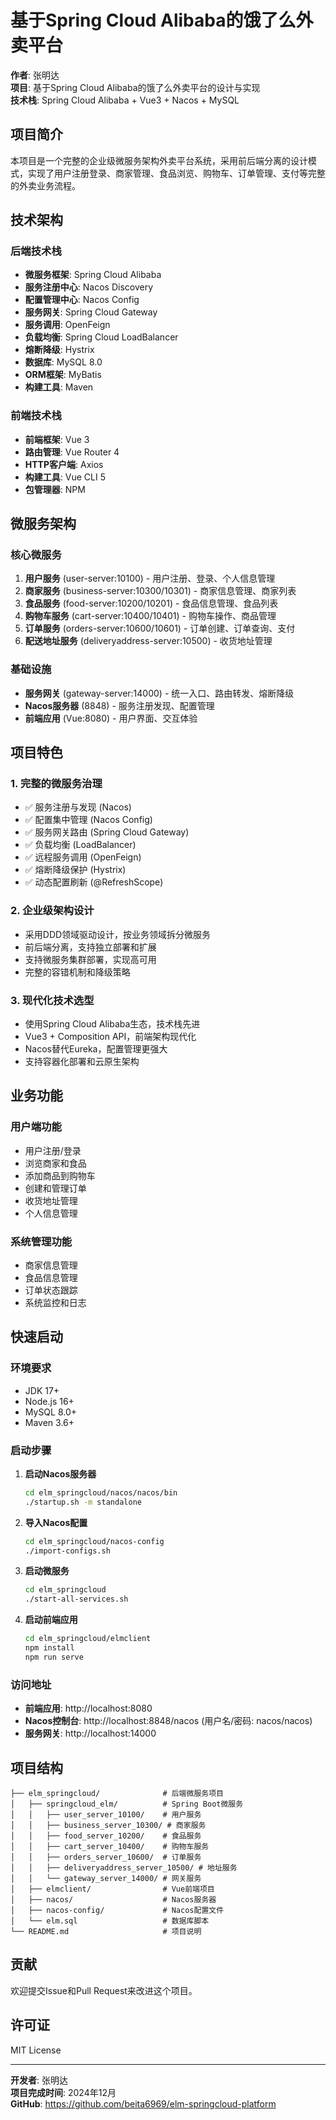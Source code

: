 # 基于Spring Cloud Alibaba的饿了么外卖平台

**作者**: 张明达  
**项目**: 基于Spring Cloud Alibaba的饿了么外卖平台的设计与实现  
**技术栈**: Spring Cloud Alibaba + Vue3 + Nacos + MySQL

## 项目简介

本项目是一个完整的企业级微服务架构外卖平台系统，采用前后端分离的设计模式，实现了用户注册登录、商家管理、食品浏览、购物车、订单管理、支付等完整的外卖业务流程。

## 技术架构

### 后端技术栈
- **微服务框架**: Spring Cloud Alibaba
- **服务注册中心**: Nacos Discovery
- **配置管理中心**: Nacos Config  
- **服务网关**: Spring Cloud Gateway
- **服务调用**: OpenFeign
- **负载均衡**: Spring Cloud LoadBalancer
- **熔断降级**: Hystrix
- **数据库**: MySQL 8.0
- **ORM框架**: MyBatis
- **构建工具**: Maven

### 前端技术栈
- **前端框架**: Vue 3
- **路由管理**: Vue Router 4
- **HTTP客户端**: Axios
- **构建工具**: Vue CLI 5
- **包管理器**: NPM

## 微服务架构

### 核心微服务
1. **用户服务** (user-server:10100) - 用户注册、登录、个人信息管理
2. **商家服务** (business-server:10300/10301) - 商家信息管理、商家列表
3. **食品服务** (food-server:10200/10201) - 食品信息管理、食品列表
4. **购物车服务** (cart-server:10400/10401) - 购物车操作、商品管理
5. **订单服务** (orders-server:10600/10601) - 订单创建、订单查询、支付
6. **配送地址服务** (deliveryaddress-server:10500) - 收货地址管理

### 基础设施
- **服务网关** (gateway-server:14000) - 统一入口、路由转发、熔断降级
- **Nacos服务器** (8848) - 服务注册发现、配置管理
- **前端应用** (Vue:8080) - 用户界面、交互体验

## 项目特色

### 1. 完整的微服务治理
- ✅ 服务注册与发现 (Nacos)
- ✅ 配置集中管理 (Nacos Config)
- ✅ 服务网关路由 (Spring Cloud Gateway)
- ✅ 负载均衡 (LoadBalancer)
- ✅ 远程服务调用 (OpenFeign)
- ✅ 熔断降级保护 (Hystrix)
- ✅ 动态配置刷新 (@RefreshScope)

### 2. 企业级架构设计
- 采用DDD领域驱动设计，按业务领域拆分微服务
- 前后端分离，支持独立部署和扩展
- 支持微服务集群部署，实现高可用
- 完整的容错机制和降级策略

### 3. 现代化技术选型
- 使用Spring Cloud Alibaba生态，技术栈先进
- Vue3 + Composition API，前端架构现代化
- Nacos替代Eureka，配置管理更强大
- 支持容器化部署和云原生架构

## 业务功能

### 用户端功能
- 用户注册/登录
- 浏览商家和食品
- 添加商品到购物车
- 创建和管理订单
- 收货地址管理
- 个人信息管理

### 系统管理功能
- 商家信息管理
- 食品信息管理
- 订单状态跟踪
- 系统监控和日志

## 快速启动

### 环境要求
- JDK 17+
- Node.js 16+
- MySQL 8.0+
- Maven 3.6+

### 启动步骤

1. **启动Nacos服务器**
   ```bash
   cd elm_springcloud/nacos/nacos/bin
   ./startup.sh -m standalone
   ```

2. **导入Nacos配置**
   ```bash
   cd elm_springcloud/nacos-config
   ./import-configs.sh
   ```

3. **启动微服务**
   ```bash
   cd elm_springcloud
   ./start-all-services.sh
   ```

4. **启动前端应用**
   ```bash
   cd elm_springcloud/elmclient
   npm install
   npm run serve
   ```

### 访问地址
- **前端应用**: http://localhost:8080
- **Nacos控制台**: http://localhost:8848/nacos (用户名/密码: nacos/nacos)
- **服务网关**: http://localhost:14000

## 项目结构

```
├── elm_springcloud/              # 后端微服务项目
│   ├── springcloud_elm/          # Spring Boot微服务
│   │   ├── user_server_10100/    # 用户服务
│   │   ├── business_server_10300/ # 商家服务
│   │   ├── food_server_10200/    # 食品服务
│   │   ├── cart_server_10400/    # 购物车服务
│   │   ├── orders_server_10600/  # 订单服务
│   │   ├── deliveryaddress_server_10500/ # 地址服务
│   │   └── gateway_server_14000/ # 网关服务
│   ├── elmclient/                # Vue前端项目
│   ├── nacos/                    # Nacos服务器
│   ├── nacos-config/             # Nacos配置文件
│   └── elm.sql                   # 数据库脚本
└── README.md                     # 项目说明
```

## 贡献

欢迎提交Issue和Pull Request来改进这个项目。

## 许可证

MIT License

---

**开发者**: 张明达  
**项目完成时间**: 2024年12月  
**GitHub**: https://github.com/beita6969/elm-springcloud-platform